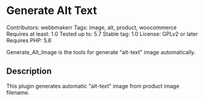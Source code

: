 # Generate Alt Text
Contributors: webbmakerr
Tags: image, alt, product, woocommerce
Requires at least: 1.0
Tested up to: 5.7
Stable tag: 1.0
License: GPLv2 or later
Requires PHP: 5.6

Generate_Alt_Image is the tools for generate "alt-text" image automatically.

## Description

This plugin generates automatic "alt-text" image from product image filename.
